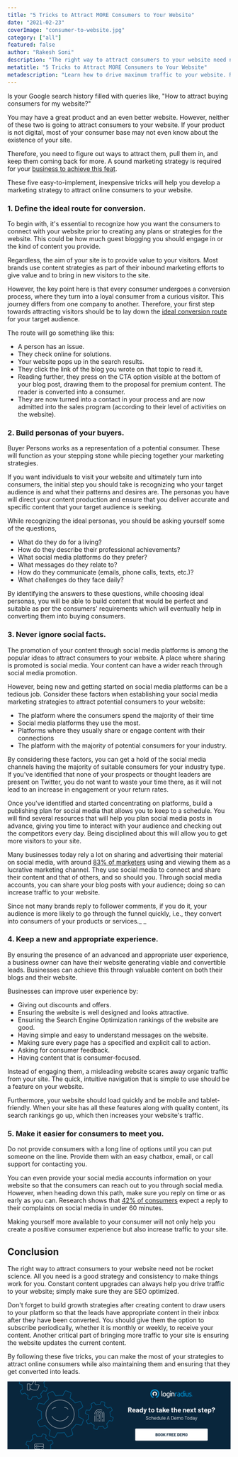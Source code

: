```yaml
---
title: "5 Tricks to Attract MORE Consumers to Your Website"
date: "2021-02-23"
coverImage: "consumer-to-website.jpg"
category: ["all"]
featured: false
author: "Rakesh Soni"
description: "The right way to attract consumers to your website need not be rocket science. All you need is a good strategy and consistency to make things work for you. Constant content upgrades can always help you drive traffic to your website; simply make sure they are SEO optimized."
metatitle: "5 Tricks to Attract MORE Consumers to Your Website"
metadescription: "Learn how to drive maximum traffic to your website. Read the best ways to develop a marketing strategy to attract online consumers to your website in 2021."
---
```



Is your Google search history filled with queries like, "How to attract buying consumers for my website?" 

You may have a great product and an even better website. However, neither of these two is going to attract consumers to your website. If your product is not digital, most of your consumer base may not even know about the existence of your site. 

Therefore, you need to figure out ways to attract them, pull them in, and keep them coming back for more. A sound marketing strategy is required for your [business to achieve this feat](https://www.loginradius.com/blog/fuel/2021/01/consumer-experience-b2b-saas/).

These five easy-to-implement, inexpensive tricks will help you develop a marketing strategy to attract online consumers to your website.


### 1. Define the ideal route for conversion.

To begin with, it's essential to recognize how you want the consumers to connect with your website prior to creating any plans or strategies for the website. This could be how much guest blogging you should engage in or the kind of content you provide. 

Regardless, the aim of your site is to provide value to your visitors. Most brands use content strategies as part of their inbound marketing efforts to give value and to bring in new visitors to the site. 

However, the key point here is that every consumer undergoes a conversion process, where they turn into a loyal consumer from a curious visitor. This journey differs from one company to another. Therefore, your first step towards attracting visitors should be to lay down the [ideal conversion route](/blog/growth/sign-up-tips-conversion-rate/) for your target audience.

The route will go something like this:



*   A person has an issue.
*   They check online for solutions.
*   Your website pops up in the search results.
*   They click the link of the blog you wrote on that topic to read it. 
*   Reading further, they press on the CTA option visible at the bottom of your blog post, drawing them to the proposal for premium content. The reader is converted into a consumer. 
*   They are now turned into a contact in your process and are now admitted into the sales program (according to their level of activities on the website).

 


### 2. Build personas of your buyers.

Buyer Persons works as a representation of a potential consumer. These will function as your stepping stone while piecing together your marketing strategies.

If you want individuals to visit your website and ultimately turn into consumers, the initial step you should take is recognizing who your target audience is and what their patterns and desires are. The personas you have will direct your content production and ensure that you deliver accurate and specific content that your target audience is seeking.

While recognizing the ideal personas, you should be asking yourself some of the questions, 



*   What do they do for a living?
*   How do they describe their professional achievements?
*   What social media platforms do they prefer?
*   What messages do they relate to?
*   How do they communicate (emails, phone calls, texts, etc.)?
*   What challenges do they face daily?

By identifying the answers to these questions, while choosing ideal personas, you will be able to build content that would be perfect and suitable as per the consumers' requirements which will eventually help in converting them into buying consumers.


### 3. Never ignore social facts.

The promotion of your content through social media platforms is among the popular ideas to attract consumers to your website. A place where sharing is promoted is social media. Your content can have a wider reach through social media promotion.

However, being new and getting started on social media platforms can be a tedious job. Consider these factors when establishing your social media marketing strategies to attract potential consumers to your website:



*   The platform where the consumers spend the majority of their time
*   Social media platforms they use the most.
*   Platforms where they usually share or engage content with their connections
*   The platform with the majority of potential consumers for your industry.

By considering these factors, you can get a hold of the social media channels having the majority of suitable consumers for your industry type. If you've identified that none of your prospects or thought leaders are present on Twitter, you do not want to waste your time there, as it will not lead to an increase in engagement or your return rates.

Once you've identified and started concentrating on platforms, build a publishing plan for social media that allows you to keep to a schedule. You will find several resources that will help you plan social media posts in advance, giving you time to interact with your audience and checking out the competitors every day. Being disciplined about this will allow you to get more visitors to your site. 

Many businesses today rely a lot on sharing and advertising their material on social media, with around [83% of marketers](https://contentmarketinginstitute.com/wp-content/uploads/2020/09/b2b-2021-research-final.pdf) using and viewing them as a lucrative marketing channel. They use social media to connect and share their content and that of others, and so should you. Through social media accounts, you can share your blog posts with your audience; doing so can increase traffic to your website. 

Since not many brands reply to follower comments, if you do it, your audience is more likely to go through the funnel quickly, i.e., they convert into consumers of your products or services._ _


### 4. Keep a new and appropriate experience.

By ensuring the presence of an advanced and appropriate user experience, a business owner can have their website generating viable and convertible leads. Businesses can achieve this through valuable content on both their blogs and their website.   

Businesses can improve user experience by:



*   Giving out discounts and offers.
*   Ensuring the website is well designed and looks attractive.
*   Ensuring the Search Engine Optimization rankings of the website are good.
*   Having simple and easy to understand messages on the website.
*   Making sure every page has a specified and explicit call to action.
*   Asking for consumer feedback.
*   Having content that is consumer-focused. 

Instead of engaging them, a misleading website scares away organic traffic from your site. The quick, intuitive navigation that is simple to use should be a feature on your website. 

Furthermore, your website should load quickly and be mobile and tablet-friendly. When your site has all these features along with quality content, its search rankings go up, which then increases your website's traffic. 


### 5. Make it easier for consumers to meet you.

Do not provide consumers with a long line of options until you can put someone on the line. Provide them with an easy chatbox, email, or call support for contacting you. 

You can even provide your social media accounts information on your website so that the consumers can reach out to you through social media. However, when heading down this path, make sure you reply on time or as early as you can. Research shows that [42% of consumers](https://www.convinceandconvert.com/social-media-research/42-percent-of-consumers-complaining-in-social-media-expect-60-minute-response-time/) expect a reply to their complaints on social media in under 60 minutes. 

Making yourself more available to your consumer will not only help you create a positive consumer experience but also increase traffic to your site. 


## Conclusion

The right way to attract consumers to your website need not be rocket science. All you need is a good strategy and consistency to make things work for you. Constant content upgrades can always help you drive traffic to your website; simply make sure they are SEO optimized. 

Don't forget to build growth strategies after creating content to draw users to your platform so that the leads have appropriate content in their inbox after they have been converted. You should give them the option to subscribe periodically, whether it is monthly or weekly, to receive your content. Another critical part of bringing more traffic to your site is ensuring the website updates the current content.

By following these five tricks, you can make the most of your strategies to attract online consumers while also maintaining them and ensuring that they get converted into leads.

[![book-a-demo-loginradius](../../assets/book-a-demo-loginradius.png)](https://www.loginradius.com/contact-us?utm_source=blog&utm_medium=web&utm_campaign=attract-consumers-to-your-website)

